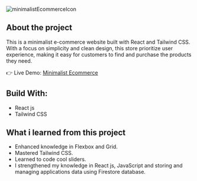 ![minimalistEcommerceIcon](https://github.com/luk-aa/minimalist-ecommerce/assets/86773254/be1e917a-2999-42a5-860e-6656f8fe004f)

## About the project
This is a minimalist e-commerce website built with React and Tailwind CSS. With a focus on simplicity and clean design, this store prioritize user experience, making it easy for customers to find and purchase the products they need.

👉 Live Demo: [Minimalist Ecommerce](https://minimalist-ecommerce-shgh.vercel.app/)

## Build With:
- React js
- Tailwind CSS

## What i learned from this project
- Enhanced knowledge in Flexbox and Grid.
- Mastered Tailwind CSS.
- Learned to code cool sliders.
- I strengthened my knowledge in React js, JavaScript and storing and managing applications data using Firestore database.

